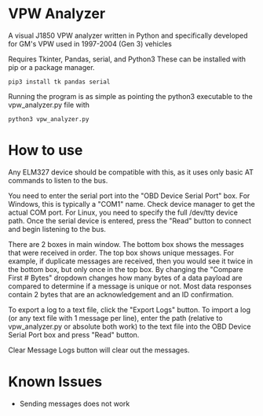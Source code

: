 # VPW Analyzer
A visual J1850 VPW analyzer written in Python and specifically developed for GM's VPW used in 1997-2004 (Gen 3) vehicles

Requires Tkinter, Pandas, serial, and Python3
These can be installed with pip or a package manager.
```
pip3 install tk pandas serial
```

Running the program is as simple as pointing the python3 executable to the vpw_analyzer.py file with 
```
python3 vpw_analyzer.py
```
# How to use
Any ELM327 device should be compatible with this, as it uses only basic AT commands to listen to the bus. 

You need to enter the serial port into the "OBD Device Serial Port" box. For Windows, this is typically a "COM1" name. Check device manager to get the actual COM port.
For Linux, you need to specify the full /dev/tty device path. 
Once the serial device is entered, press the "Read" button to connect and begin listening to the bus.

There are 2 boxes in main window. The bottom box shows the messages that were received in order. The top box shows unique messages. For example, if duplicate messages are received, then you would see it twice in the bottom box, but only once in the top box. By changing the "Compare First # Bytes" dropdown changes how many bytes of a data payload are compared to determine if a message is unique or not. Most data responses contain 2 bytes that are an acknowledgement and an ID confirmation.

To export a log to a text file, click the "Export Logs" button.
To import a log (or any text file with 1 message per line), enter the path (relative to vpw_analyzer.py or absolute both work) to the text file into the OBD Device Serial Port box and press "Read" button.

Clear Message Logs button will clear out the messages.

# Known Issues
- Sending messages does not work

